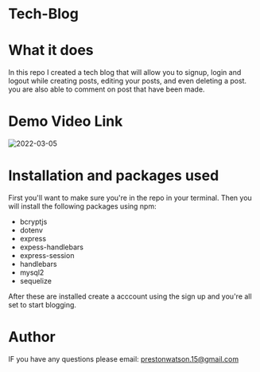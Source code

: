 # Tech-Blog

# What it does

In this repo I created a tech blog that will allow you to signup, login and logout while creating posts, editing your posts, and even deleting a post. you are also able to comment on post that have been made.

# Demo Video Link

![2022-03-05](https://user-images.githubusercontent.com/90294449/156899150-9b49ccf2-190e-4982-a628-49b4519aa117.png)


# Installation and packages used
First you'll want to make sure you're in the repo in your terminal. Then you will install the following packages using npm:
<ul>
  <li>bcryptjs</li>
  <li>dotenv</li>
  <li>express</li>
  <li>expess-handlebars</li>
  <li>express-session</li>
  <li>handlebars</li>
  <li>mysql2</li>
  <li>sequelize</li>
</ul>
After these are installed create a acccount using the sign up and you're all set to start blogging.

# Author
IF you have any questions please email: prestonwatson.15@gmail.com
